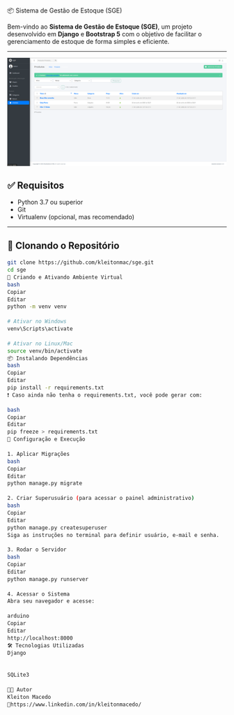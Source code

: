 📦 Sistema de Gestão de Estoque (SGE)

Bem-vindo ao **Sistema de Gestão de Estoque (SGE)**, um projeto desenvolvido em **Django** e **Bootstrap 5** com o objetivo de facilitar o gerenciamento de estoque de forma simples e eficiente.

---
<img src="https://raw.githubusercontent.com/kleitonmac/sge/refs/heads/main/img/image.png">

## ✅ Requisitos

- Python 3.7 ou superior
- Git
- Virtualenv (opcional, mas recomendado)

---

## 🚀 Clonando o Repositório

```bash
git clone https://github.com/kleitonmac/sge.git
cd sge
🧪 Criando e Ativando Ambiente Virtual
bash
Copiar
Editar
python -m venv venv

# Ativar no Windows
venv\Scripts\activate

# Ativar no Linux/Mac
source venv/bin/activate
📦 Instalando Dependências
bash
Copiar
Editar
pip install -r requirements.txt
❗ Caso ainda não tenha o requirements.txt, você pode gerar com:

bash
Copiar
Editar
pip freeze > requirements.txt
🔧 Configuração e Execução

1. Aplicar Migrações
bash
Copiar
Editar
python manage.py migrate

2. Criar Superusuário (para acessar o painel administrativo)
bash
Copiar
Editar
python manage.py createsuperuser
Siga as instruções no terminal para definir usuário, e-mail e senha.

3. Rodar o Servidor
bash
Copiar
Editar
python manage.py runserver

4. Acessar o Sistema
Abra seu navegador e acesse:

arduino
Copiar
Editar
http://localhost:8000
🛠 Tecnologias Utilizadas
Django


SQLite3

👨‍💻 Autor
Kleiton Macedo
🔗https://www.linkedin.com/in/kleitonmacedo/
